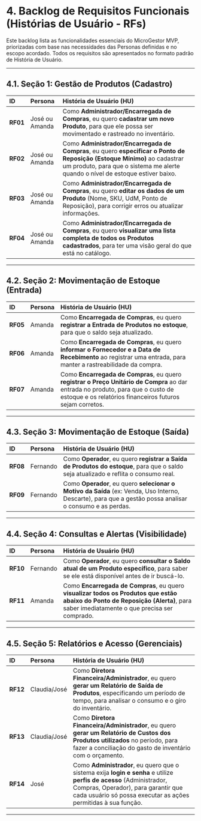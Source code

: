 # 4. Backlog de Requisitos Funcionais (Histórias de Usuário - RFs)

Este backlog lista as funcionalidades essenciais do MicroGestor MVP, priorizadas com base nas necessidades das Personas definidas e no escopo acordado. Todos os requisitos são apresentados no formato padrão de História de Usuário.

---

## 4.1. Seção 1: Gestão de Produtos (Cadastro)

| ID | Persona | História de Usuário (HU) |
| :--- | :--- | :--- |
| **RF01** | José ou Amanda | Como **Administrador/Encarregada de Compras**, eu quero **cadastrar um novo Produto**, para que ele possa ser movimentado e rastreado no inventário. |
| **RF02** | José ou Amanda | Como **Administrador/Encarregada de Compras**, eu quero **especificar o Ponto de Reposição (Estoque Mínimo)** ao cadastrar um produto, para que o sistema me alerte quando o nível de estoque estiver baixo. |
| **RF03** | José ou Amanda | Como **Administrador/Encarregada de Compras**, eu quero **editar os dados de um Produto** (Nome, SKU, UdM, Ponto de Reposição), para corrigir erros ou atualizar informações. |
| **RF04** | José ou Amanda | Como **Administrador/Encarregada de Compras**, eu quero **visualizar uma lista completa de todos os Produtos cadastrados**, para ter uma visão geral do que está no catálogo. |

---

## 4.2. Seção 2: Movimentação de Estoque (Entrada)

| ID | Persona | História de Usuário (HU) |
| :--- | :--- | :--- |
| **RF05** | Amanda | Como **Encarregada de Compras**, eu quero **registrar a Entrada de Produtos no estoque**, para que o saldo seja atualizado. |
| **RF06** | Amanda | Como **Encarregada de Compras**, eu quero **informar o Fornecedor e a Data de Recebimento** ao registrar uma entrada, para manter a rastreabilidade da compra. |
| **RF07** | Amanda | Como **Encarregada de Compras**, eu quero **registrar o Preço Unitário de Compra** ao dar entrada no produto, para que o custo de estoque e os relatórios financeiros futuros sejam corretos. |

---

## 4.3. Seção 3: Movimentação de Estoque (Saída)

| ID | Persona | História de Usuário (HU) |
| :--- | :--- | :--- |
| **RF08** | Fernando | Como **Operador**, eu quero **registrar a Saída de Produtos do estoque**, para que o saldo seja atualizado e reflita o consumo real. |
| **RF09** | Fernando | Como **Operador**, eu quero **selecionar o Motivo da Saída** (ex: Venda, Uso Interno, Descarte), para que a gestão possa analisar o consumo e as perdas. |

---

## 4.4. Seção 4: Consultas e Alertas (Visibilidade)

| ID | Persona | História de Usuário (HU) |
| :--- | :--- | :--- |
| **RF10** | Fernando | Como **Operador**, eu quero **consultar o Saldo atual de um Produto específico**, para saber se ele está disponível antes de ir buscá-lo. |
| **RF11** | Amanda | Como **Encarregada de Compras**, eu quero **visualizar todos os Produtos que estão abaixo do Ponto de Reposição (Alerta)**, para saber imediatamente o que precisa ser comprado. |

---

## 4.5. Seção 5: Relatórios e Acesso (Gerenciais)

| ID | Persona | História de Usuário (HU) |
| :--- | :--- | :--- |
| **RF12** | Claudia/José | Como **Diretora Financeira/Administrador**, eu quero **gerar um Relatório de Saída de Produtos**, especificando um período de tempo, para analisar o consumo e o giro do inventário. |
| **RF13** | Claudia/José | Como **Diretora Financeira/Administrador**, eu quero **gerar um Relatório de Custos dos Produtos utilizados** no período, para fazer a conciliação do gasto de inventário com o orçamento. |
| **RF14** | José | Como **Administrador**, eu quero que o sistema exija **login e senha** e utilize **perfis de acesso** (Administrador, Compras, Operador), para garantir que cada usuário só possa executar as ações permitidas à sua função. |

---
